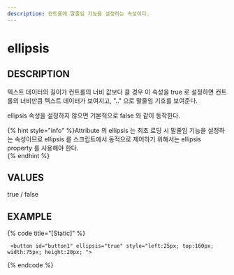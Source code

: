 ```yaml
---
description: 컨트롤에 말줄임 기능을 설정하는 속성이다. 
---
```


#   ellipsis                        

## DESCRIPTION
텍스트 데이터의 길이가 컨트롤의 너비 값보다 클 경우 이 속성을 true 로 설정하면 컨트롤의 너비만큼 텍스트 데이터가 보여지고, ".." 으로 말줄임 기호를 보여준다.

ellipsis 속성을 설정하지 않으면 기본적으로 false 와 같이 동작한다.

{% hint style="info" %}Attribute 의 ellipsis 는 최초 로딩 시 말줄임 기능을 설정하는 속성이므로 ellipsis 를 스크립트에서 동적으로 제어하기 위해서는 ellipsis property 를 사용해야 한다.   
{% endhint %}
  
## VALUES

true / false

## EXAMPLE

{% code title="\[Static\]" %}
```markup
 <button id="button1" ellipsis="true" style="left:25px; top:160px; width:75px; height:20px; "> 
```
{% endcode %}